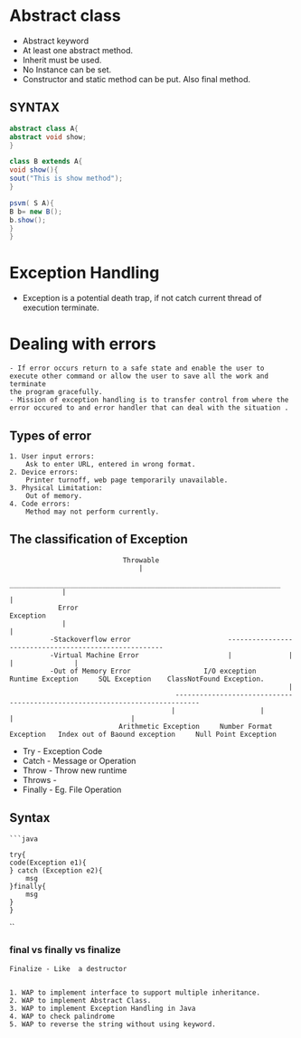 # Abstract class

- Abstract keyword
- At least one abstract method.
- Inherit must be used.
- No Instance can be set.
- Constructor and static method can be put. Also final method.

## SYNTAX
```java
abstract class A{
abstract void show;
}

class B extends A{
void show(){
sout("This is show method");
}

psvm( S A){
B b= new B();
b.show();
}
}
```

# Exception Handling

- Exception is a potential death trap, if not catch current thread of execution terminate.

# Dealing with errors

    - If error occurs return to a safe state and enable the user to execute other command or allow the user to save all the work and terminate
    the program gracefully.
    - Mission of exception handling is to transfer control from where the error occured to and error handler that can deal with the situation .

## Types of error

    1. User input errors:
        Ask to enter URL, entered in wrong format.
    2. Device errors:
        Printer turnoff, web page temporarily unavailable.
    3. Physical Limitation:
        Out of memory.
    4. Code errors:
        Method may not perform currently.



## The classification of Exception

                                Throwable
                                    |
                  ___________________________________________________________________
                 |                                                                   |
                Error                                                              Exception
                 |                                                                    |
              -Stackoverflow error                        ------------------------------------------------------
              -Virtual Machine Error                      |              |                     |               |
              -Out of Memory Error                  I/O exception   Runtime Exception     SQL Exception    ClassNotFound Exception.
                                                                         |
                                             ----------------------------------------------------------------------------
                                            |                     |                       |                             |
                               Arithmetic Exception     Number Format Exception   Index out of Baound exception     Null Point Exception


* Try - Exception Code
* Catch - Message or Operation
* Throw - Throw new runtime
* Throws -
* Finally - Eg. File Operation

## Syntax

    ```java

    try{
    code(Exception e1){
    } catch (Exception e2){
        msg
    }finally{
        msg
    }
    }

   ``

### final vs finally vs finalize
    Finalize - Like  a destructor


    1. WAP to implement interface to support multiple inheritance.
    2. WAP to implement Abstract Class.
    3. WAP to implement Exception Handling in Java
    4. WAP to check palindrome
    5. WAP to reverse the string without using keyword.